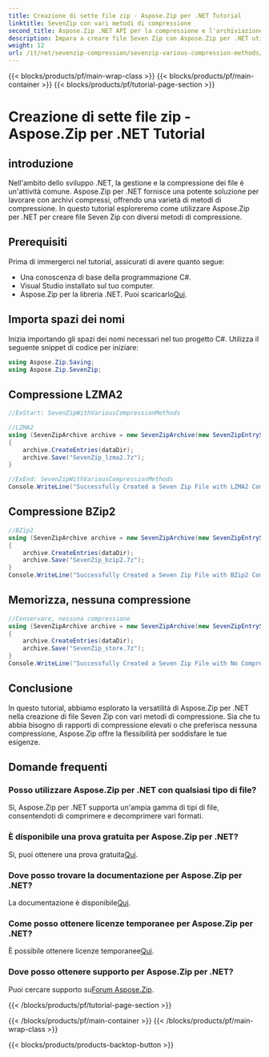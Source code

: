 ```yaml
---
title: Creazione di sette file zip - Aspose.Zip per .NET Tutorial
linktitle: SevenZip con vari metodi di compressione
second_title: Aspose.Zip .NET API per la compressione e l'archiviazione dei file
description: Impara a creare file Seven Zip con Aspose.Zip per .NET utilizzando diversi metodi di compressione. Semplici passaggi per LZMA2, BZip2 e Store (nessuna compressione).
weight: 12
url: /it/net/sevenzip-compression/sevenzip-various-compression-methods/
---
```


{{< blocks/products/pf/main-wrap-class >}}
{{< blocks/products/pf/main-container >}}
{{< blocks/products/pf/tutorial-page-section >}}

# Creazione di sette file zip - Aspose.Zip per .NET Tutorial


## introduzione

Nell'ambito dello sviluppo .NET, la gestione e la compressione dei file è un'attività comune. Aspose.Zip per .NET fornisce una potente soluzione per lavorare con archivi compressi, offrendo una varietà di metodi di compressione. In questo tutorial esploreremo come utilizzare Aspose.Zip per .NET per creare file Seven Zip con diversi metodi di compressione.

## Prerequisiti

Prima di immergerci nel tutorial, assicurati di avere quanto segue:

- Una conoscenza di base della programmazione C#.
- Visual Studio installato sul tuo computer.
-  Aspose.Zip per la libreria .NET. Puoi scaricarlo[Qui](https://releases.aspose.com/zip/net/).

## Importa spazi dei nomi

Inizia importando gli spazi dei nomi necessari nel tuo progetto C#. Utilizza il seguente snippet di codice per iniziare:

```csharp
using Aspose.Zip.Saving;
using Aspose.Zip.SevenZip;
```

## Compressione LZMA2

```csharp
//ExStart: SevenZipWithVariousCompressionMethods

//LZMA2
using (SevenZipArchive archive = new SevenZipArchive(new SevenZipEntrySettings(new SevenZipLZMA2CompressionSettings())))
{
    archive.CreateEntries(dataDir);
    archive.Save("SevenZip_lzma2.7z");
}

//ExEnd: SevenZipWithVariousCompressionMethods
Console.WriteLine("Successfully Created a Seven Zip File with LZMA2 Compression");
```

## Compressione BZip2

```csharp
//BZip2
using (SevenZipArchive archive = new SevenZipArchive(new SevenZipEntrySettings(new SevenZipBZip2CompressionSettings())))
{
    archive.CreateEntries(dataDir);
    archive.Save("SevenZip_bzip2.7z");
}
Console.WriteLine("Successfully Created a Seven Zip File with BZip2 Compression");
```

## Memorizza, nessuna compressione

```csharp
//Conservare, nessuna compressione
using (SevenZipArchive archive = new SevenZipArchive(new SevenZipEntrySettings(new SevenZipStoreCompressionSettings())))
{
    archive.CreateEntries(dataDir);
    archive.Save("SevenZip_store.7z");
}
Console.WriteLine("Successfully Created a Seven Zip File with No Compression (Store)");
```

## Conclusione

In questo tutorial, abbiamo esplorato la versatilità di Aspose.Zip per .NET nella creazione di file Seven Zip con vari metodi di compressione. Sia che tu abbia bisogno di rapporti di compressione elevati o che preferisca nessuna compressione, Aspose.Zip offre la flessibilità per soddisfare le tue esigenze.

## Domande frequenti

### Posso utilizzare Aspose.Zip per .NET con qualsiasi tipo di file?
Sì, Aspose.Zip per .NET supporta un'ampia gamma di tipi di file, consentendoti di comprimere e decomprimere vari formati.

### È disponibile una prova gratuita per Aspose.Zip per .NET?
 Sì, puoi ottenere una prova gratuita[Qui](https://releases.aspose.com/).

### Dove posso trovare la documentazione per Aspose.Zip per .NET?
 La documentazione è disponibile[Qui](https://reference.aspose.com/zip/net/).

### Come posso ottenere licenze temporanee per Aspose.Zip per .NET?
 È possibile ottenere licenze temporanee[Qui](https://purchase.aspose.com/temporary-license/).

### Dove posso ottenere supporto per Aspose.Zip per .NET?
 Puoi cercare supporto su[Forum Aspose.Zip](https://forum.aspose.com/c/zip/37).

{{< /blocks/products/pf/tutorial-page-section >}}

{{< /blocks/products/pf/main-container >}}
{{< /blocks/products/pf/main-wrap-class >}}

{{< blocks/products/products-backtop-button >}}
